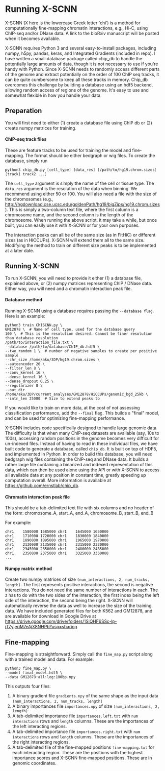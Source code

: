 # Running X-SCNN

X-SCNN (X here is the lowercase Greek letter 'chi') is a method for computationally fine-mapping chromatin interactions, e.g., Hi-C, using ChIP-seq and/or DNase data. A link to the bioRxiv manuscript will be posted when it becomes available.

X-SCNN requires Python 3 and several easy-to-install packages, including numpy, h5py, pandas, keras, and Integrated Gradients (included in repo). I have written a small database package called chip_db to handle the potentially large amounts of data, though it is not necessary to use if you're handy with Python. Since X-SCNN needs to randomly access different parts of the genome and extract potentially on the order of 100 ChIP seq tracks, it can be quite cumbersome to keep all these tracks in memory. Chip_db overcomes this challenge by building a database using an hdf5 backend, allowing random access of regions of the genome. It's easy to use and somewhat flexible in how you handle your data. 

## Preparation

You will first need to either (1) create a database file using ChIP db or (2) create numpy matrices for training.

#### ChIP-seq track files
These are feature tracks to be used for training the model and fine-mapping. The format should be either bedgraph or wig files. To create the database, simply run

`python3 chip_db.py [cell_type] [data_res] [/path/to/hg19.chrom.sizes] [track1 track2 ...]`

The `cell_type` argument is simply the name of the cell or tissue type. The `data_res` argument is the resolution of the data when binning. We recommend using either 50 or 100. You will also need a file with the size of the chromosomes (e.g., http://hgdownload.cse.ucsc.edu/goldenPath/hg19/bigZips/hg19.chrom.sizes). This is simply a two-column text file, where the first column is a chromosome name, and the second column is the length of the chromosome. When running the above script, it may take a while, but once built, you can easily use it with X-SCNN or for your own purposes.

The interaction peaks can all be of the same size (as in FitHiC) or different sizes (as in HiCCUPs). X-SCNN will extend them all to the same size. Modifying the method to train on different size peaks is to be implemented at a later date.

## Running X-SCNN

To run X-SCNN, you will need to provide it either (1) a database file, explained above, or (2) numpy matrices representing ChIP / DNase data. Either way, you will need and a chromatin interaction peak file.

#### Database method

Running X-SCNN using a database requires passing the `--database flag`. Here is an example:

```
python3 train_ChISCNN.py \
GM12878 \  # Name of cell type, used for the database query
100 \  # This is the resolution desired. Cannot be finer resolution than database resolution
/path/to/interaction_file.txt \
--database /path/to/database/ChIP_db.hdf5 \
--two_random 1 \  # number of negative samples to create per positive sample
--chr_size /home/aku/3DP/hg19.chrom.sizes \
--autoencoder 26 \
--filter_len 8 \
--conv_kernel 16 \
--dense_kernel 16 \
--dense_dropout 0.25 \
--regularizer 0 \
--out_dir /home/aku/3DP/current_analyses/GM12878/HiCCUPs/genomic_bgd_25kb \
--intn_len 25000  # Size to extend peaks to
```

If you would like to train on more data, at the cost of not assessing classification performance, add the `--final` flag. This builds a "final" model, and can be used for optimizing fine-mapping performance.

X-SCNN includes code specifically designed to handle large genomic data. The difficulty is that when many ChIP-seq datasets are available (say, 10s to 100s), accessing random positions in the genome becomes very difficult for un-indexed files. Instead of having to read in these individual files, we have built code to generate a database, called `chip_db`. It is built on top of HDF5, and implemented in Python. In order to build this database, you will need bedgraph wig files containing the ChIP-seq and DNase data. It builds a rather large file containing a binarized and indexed representation of this data, which can then be used alone using the API or with X-SCNN to access all available data at any position in constant time, greatly speeding up computation overall. More information is available at https://github.com/ernstlab/chip_db.

#### Chromatin interaction peak file
This should be a tab-delimited text file with six columns and no header of the form: 
chromosome_A, start_A, end_A, chromosome_B, start_B, end_B

For example:

```
chr1    1580000 1585000 chr1    1645000 1650000
chr1    1710000 1720000 chr1    1830000 1840000
chr1    1890000 1895000 chr1    1965000 1970000
chr1    2130000 2135000 chr1    2315000 2320000
chr1    2345000 2350000 chr1    2480000 2485000
chr1    2350000 2375000 chr1    3325000 3350000
...
```

#### Numpy matrix method

Create two numpy matrices of size `(num_interactions, 2, num_tracks, length)`. The first represents positive interactions, the second is negative interactions. You do not need the same number of interactions in each. The `2` has to do with the two sides of the interaction, the first index being the left side of the interaction, the second being the right. X-SCNN will automatically reverse the data as well to increase the size of the training data. We have included generated files for both K562 and GM12878, and are available for download in Google Drive at https://drive.google.com/drive/folders/1SlQHF6SSc-lp-jT7yjeriM7eAjX8NHPb?usp=sharing.

## Fine-mapping

Fine-mapping is straightforward. Simply call the `fine_map.py` script along with a trained model and data. For example:

```
python3 fine_map.py \
--model final_model.hdf5 \
--data GM12878:all:log:100bp.npy
```

This outputs four files:
1. A binary gradient file `gradients.npy` of the same shape as the input data `(num_interactions, 2, num_tracks, length)`
2. A binary importances file `importances.npy` of size `(num_interactions, 2, length)`
3. A tab-delimited importance file `importances.left.txt` with `num interactions` rows and `length` columns. These are the importances of the left interacting regions.
4. A tab-delimited importance file `importances.right.txt` with `num interactions` rows and `length` columns. These are the importances of the right interacting regions.
5. A tab-delimited file of the fine-mapped positions `fine-mapping.txt` for each interacting region. These are the positions with the highest importance scores and X-SCNN fine-mapped positions. These are in genomic coordinates.
